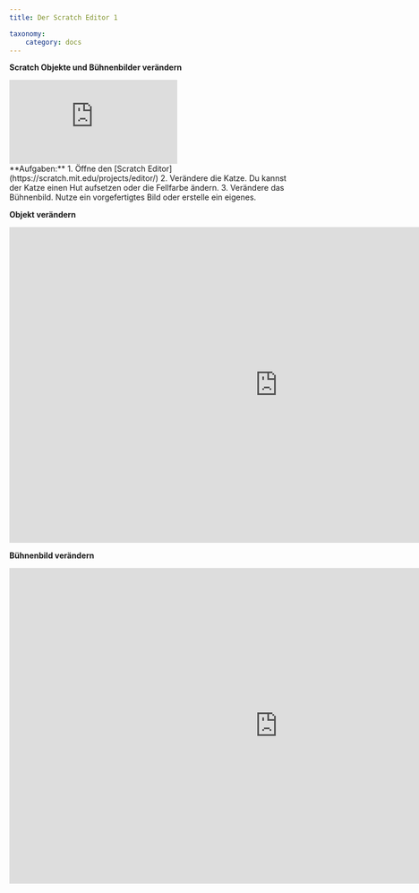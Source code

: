 ```yaml
---
title: Der Scratch Editor 1

taxonomy:
    category: docs
---
```


**Scratch Objekte und Bühnenbilder verändern** 

<div class="video-container-wrapper"><div class='video-container'><iframe src='https://www.youtube.com/embed/QPpdVqZDMMM'  frameborder='0' allowfullscreen></iframe></div></div>
**Aufgaben:**
1. Öffne den [Scratch Editor](https://scratch.mit.edu/projects/editor/)
2. Verändere die Katze. Du kannst der Katze einen Hut aufsetzen oder die Fellfarbe ändern.
3. Verändere das Bühnenbild. Nutze ein vorgefertigtes Bild oder erstelle ein eigenes.

**Objekt verändern**
<iframe src="https://h5p.unsere-schule.org/wp-admin/admin-ajax.php?action=h5p_embed&id=1" width="958" height="564" frameborder="0" allowfullscreen="allowfullscreen"></iframe><script src="https://h5p.unsere-schule.org/wp-content/plugins/h5p/h5p-php-library/js/h5p-resizer.js" charset="UTF-8"></script>

**Bühnenbild verändern**
<iframe src="https://h5p.unsere-schule.org/wp-admin/admin-ajax.php?action=h5p_embed&id=2" width="958" height="564" frameborder="0" allowfullscreen="allowfullscreen"></iframe><script src="https://h5p.unsere-schule.org/wp-content/plugins/h5p/h5p-php-library/js/h5p-resizer.js" charset="UTF-8"></script>
